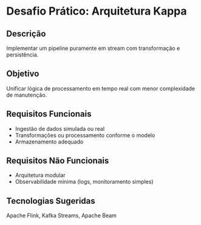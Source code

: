 # Desafio Prático: Arquitetura Kappa

## Descrição
Implementar um pipeline puramente em stream com transformação e persistência.

## Objetivo
Unificar lógica de processamento em tempo real com menor complexidade de manutenção.

## Requisitos Funcionais
- Ingestão de dados simulada ou real
- Transformações ou processamento conforme o modelo
- Armazenamento adequado

## Requisitos Não Funcionais
- Arquitetura modular
- Observabilidade mínima (logs, monitoramento simples)

## Tecnologias Sugeridas
Apache Flink, Kafka Streams, Apache Beam
